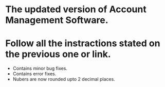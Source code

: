 # The updated version of Account Management Software.
# Follow all the instractions stated on the previous one or link.
- Contains minor bug fixes.
- Contains error fixes.
- Nubers are now rounded upto 2 decimal places.

